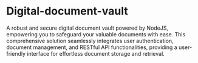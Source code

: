 # Digital-document-vault
A robust and secure digital document vault powered by NodeJS, empowering you to safeguard your valuable documents with ease. This comprehensive solution seamlessly integrates user authentication, document management, and RESTful API functionalities, providing a user-friendly interface for effortless document storage and retrieval.
